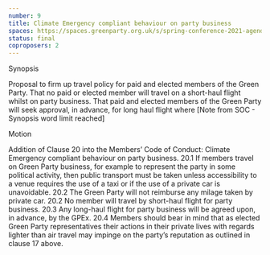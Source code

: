 ```yaml
---
number: 9
title: Climate Emergency compliant behaviour on party business
spaces: https://spaces.greenparty.org.uk/s/spring-conference-2021-agenda-forum2/?contentId=78153
status: final
coproposers: 2
---
```

Synopsis


Proposal to firm up travel policy for paid and elected members of the Green Party. That no paid or elected member will travel on a short-haul flight whilst on party business. That paid and elected members of the Green Party will seek approval, in advance, for long haul flight where [Note from SOC - Synopsis word limit reached]


Motion


Addition of Clause 20 into the Members’ Code of Conduct: Climate Emergency compliant behaviour on party business. 20.1 If members travel on Green Party business, for example to represent the party in some political activity, then public transport must be taken unless accessibility to a venue requires the use of a taxi or if the use of a private car is unavoidable. 20.2 The Green Party will not reimburse any milage taken by private car. 20.2 No member will travel by short-haul flight for party business. 20.3 Any long-haul flight for party business will be agreed upon, in advance, by the GPEx. 20.4 Members should bear in mind that as elected Green Party representatives their actions in their private lives with regards lighter than air travel may impinge on the party’s reputation as outlined in clause 17 above.
